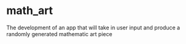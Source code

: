 # math_art
The development of an app that will take in user input and produce a randomly generated mathematic art piece
